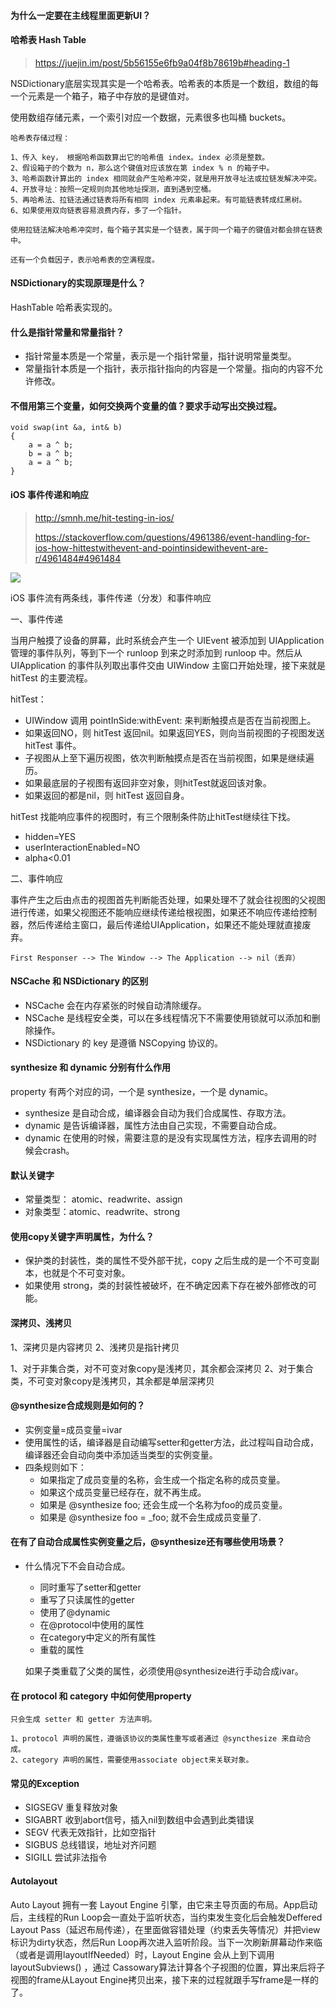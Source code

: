 #### 为什么一定要在主线程里面更新UI？

#### 哈希表 Hash Table

> https://juejin.im/post/5b56155e6fb9a04f8b78619b#heading-1

NSDictionary底层实现其实是一个哈希表。哈希表的本质是一个数组，数组的每一个元素是一个箱子，箱子中存放的是键值对。

使用数组存储元素，一个索引对应一个数据，元素很多也叫桶 buckets。

```
哈希表存储过程：

1、传入 key， 根据哈希函数算出它的哈希值 index。index 必须是整数。
2、假设箱子的个数为 n，那么这个键值对应该放在第 index % n 的箱子中。
3、哈希函数计算出的 index 相同就会产生哈希冲突，就是用开放寻址法或拉链发解决冲突。
4、开放寻址：按照一定规则向其他地址探测，直到遇到空桶。
5、再哈希法、拉链法通过链表将所有相同 index 元素串起来。有可能链表转成红黑树。
6、如果使用双向链表容易浪费内存，多了一个指针。

使用拉链法解决哈希冲突时，每个箱子其实是一个链表，属于同一个箱子的键值对都会排在链表中。

还有一个负载因子，表示哈希表的空满程度。
```

#### NSDictionary的实现原理是什么？

HashTable 哈希表实现的。

#### 什么是指针常量和常量指针？

+ 指针常量本质是一个常量，表示是一个指针常量，指针说明常量类型。
+ 常量指针本质是一个指针，表示指针指向的内容是一个常量。指向的内容不允许修改。

#### 不借用第三个变量，如何交换两个变量的值？要求手动写出交换过程。

```
void swap(int &a, int& b)
{
	a = a ^ b;
	b = a ^ b;
	a = a ^ b;
}
```

#### iOS 事件传递和响应
>  http://smnh.me/hit-testing-in-ios/
>
> https://stackoverflow.com/questions/4961386/event-handling-for-ios-how-hittestwithevent-and-pointinsidewithevent-are-r/4961484#4961484



![](http://d33wubrfki0l68.cloudfront.net/2321d34cb19b0a4dbefa426561c761e10672fcc7/237b8/images/hit-test-flowchart.png)



iOS 事件流有两条线，事件传递（分发）和事件响应

一、事件传递

当用户触摸了设备的屏幕，此时系统会产生一个 UIEvent 被添加到 UIApplication 管理的事件队列，等到下一个 runloop 到来之时添加到 runloop 中。然后从 UIApplication 的事件队列取出事件交由 UIWindow 主窗口开始处理，接下来就是 hitTest 的主要流程。

hitTest：

+ UIWindow 调用 pointInSide:withEvent: 来判断触摸点是否在当前视图上。
+ 如果返回NO，则 hitTest 返回nil。如果返回YES，则向当前视图的子视图发送 hitTest 事件。
+ 子视图从上至下遍历视图，依次判断触摸点是否在当前视图，如果是继续遍历。
+ 如果最底层的子视图有返回非空对象，则hitTest就返回该对象。
+ 如果返回的都是nil，则 hitTest 返回自身。

hitTest 找能响应事件的视图时，有三个限制条件防止hitTest继续往下找。

+ hidden=YES
+ userInteractionEnabled=NO
+ alpha<0.01

二、事件响应

事件产生之后由点击的视图首先判断能否处理，如果处理不了就会往视图的父视图进行传递，如果父视图还不能响应继续传递给根视图，如果还不响应传递给控制器，然后传递给主窗口，最后传递给UIApplication，如果还不能处理就直接废弃。

```
First Responser --> The Window --> The Application --> nil（丢弃）
```

#### NSCache 和 NSDictionary 的区别

+ NSCache 会在内存紧张的时候自动清除缓存。
+ NSCache 是线程安全类，可以在多线程情况下不需要使用锁就可以添加和删除操作。
+ NSDictionary 的 key 是遵循 NSCopying 协议的。

#### synthesize 和 dynamic 分别有什么作用

property 有两个对应的词，一个是 synthesize，一个是 dynamic。

+ synthesize 是自动合成，编译器会自动为我们合成属性、存取方法。
+ dynamic 是告诉编译器，属性方法由自己实现，不需要自动合成。
+ dynamic 在使用的时候，需要注意的是没有实现属性方法，程序去调用的时候会crash。

#### 默认关键字

+ 常量类型： atomic、readwrite、assign
+ 对象类型：atomic、readwrite、strong

#### 使用copy关键字声明属性，为什么？

+ 保护类的封装性，类的属性不受外部干扰，copy 之后生成的是一个不可变副本，也就是个不可变对象。
+ 如果使用 strong，类的封装性被破坏，在不确定因素下存在被外部修改的可能。

#### 深拷贝、浅拷贝

1、深拷贝是内容拷贝
2、浅拷贝是指针拷贝

1、对于非集合类，对不可变对象copy是浅拷贝，其余都会深拷贝
2、对于集合类，不可变对象copy是浅拷贝，其余都是单层深拷贝

#### @synthesize合成规则是如何的？

+ 实例变量=成员变量=ivar
+ 使用属性的话，编译器是自动编写setter和getter方法，此过程叫自动合成，编译器还会自动向类中添加适当类型的实例变量。
+ 四条规则如下：
    + 如果指定了成员变量的名称，会生成一个指定名称的成员变量。
    + 如果这个成员变量已经存在，就不再生成。
    + 如果是 @synthesize foo; 还会生成一个名称为foo的成员变量。
    + 如果是 @synthesize foo = _foo; 就不会生成成员变量了.
    
#### 在有了自动合成属性实例变量之后，@synthesize还有哪些使用场景？

+ 什么情况下不会自动合成。
    + 同时重写了setter和getter
    + 重写了只读属性的getter
    + 使用了@dynamic
    + 在@protocol中使用的属性
    + 在category中定义的所有属性
    + 重载的属性
    
    如果子类重载了父类的属性，必须使用@synthesize进行手动合成ivar。

#### 在 protocol 和 category 中如何使用property

    只会生成 setter 和 getter 方法声明。
    
    1、protocol 声明的属性，遵循该协议的类属性重写或者通过 @syncthesize 来自动合成。
    2、category 声明的属性，需要使用associate object来关联对象。

#### 常见的Exception

+ SIGSEGV 重复释放对象
+ SIGABRT 收到abort信号，插入nil到数组中会遇到此类错误
+ SEGV 代表无效指针，比如空指针
+ SIGBUS 总线错误，地址对齐问题
+ SIGILL 尝试非法指令

#### Autolayout

Auto Layout 拥有一套 Layout Engine 引擎，由它来主导页面的布局。App启动后，主线程的Run Loop会一直处于监听状态，当约束发生变化后会触发Deffered Layout Pass（延迟布局传递），在里面做容错处理（约束丢失等情况）并把view标识为dirty状态，然后Run Loop再次进入监听阶段。当下一次刷新屏幕动作来临（或者是调用layoutIfNeeded）时，Layout Engine 会从上到下调用 layoutSubviews() ，通过 Cassowary算法计算各个子视图的位置，算出来后将子视图的frame从Layout Engine拷贝出来，接下来的过程就跟手写frame是一样的了。
